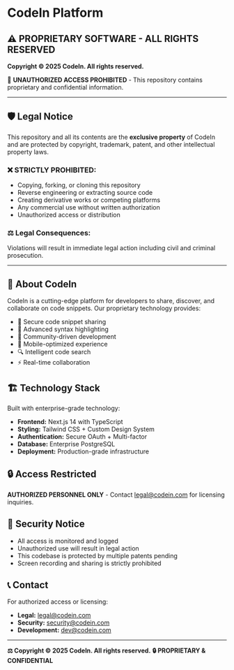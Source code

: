 # CodeIn Platform

## ⚠️ PROPRIETARY SOFTWARE - ALL RIGHTS RESERVED

**Copyright © 2025 CodeIn. All rights reserved.**

🚫 **UNAUTHORIZED ACCESS PROHIBITED** - This repository contains proprietary and confidential information.

---

## 🛡️ Legal Notice

This repository and all its contents are the **exclusive property** of CodeIn and are protected by copyright, trademark, patent, and other intellectual property laws. 

### ❌ STRICTLY PROHIBITED:
- Copying, forking, or cloning this repository
- Reverse engineering or extracting source code
- Creating derivative works or competing platforms
- Any commercial use without written authorization
- Unauthorized access or distribution

### ⚖️ Legal Consequences:
Violations will result in immediate legal action including civil and criminal prosecution.

---

## 🎯 About CodeIn

CodeIn is a cutting-edge platform for developers to share, discover, and collaborate on code snippets. Our proprietary technology provides:

- 🔐 Secure code snippet sharing
- 🎨 Advanced syntax highlighting  
- 👥 Community-driven development
- 📱 Mobile-optimized experience
- 🔍 Intelligent code search
- ⚡ Real-time collaboration

## 🏗️ Technology Stack

Built with enterprise-grade technology:

- **Frontend:** Next.js 14 with TypeScript
- **Styling:** Tailwind CSS + Custom Design System
- **Authentication:** Secure OAuth + Multi-factor
- **Database:** Enterprise PostgreSQL
- **Deployment:** Production-grade infrastructure

## 🔒 Access Restricted

**AUTHORIZED PERSONNEL ONLY** - Contact legal@codein.com for licensing inquiries.

## 🚨 Security Notice

- All access is monitored and logged
- Unauthorized use will result in legal action  
- This codebase is protected by multiple patents pending
- Screen recording and sharing is strictly prohibited

## 📞 Contact

For authorized access or licensing:
- **Legal:** legal@codein.com
- **Security:** security@codein.com  
- **Development:** dev@codein.com

---

**⚖️ Copyright © 2025 CodeIn. All rights reserved.**
**🔒 PROPRIETARY & CONFIDENTIAL**


